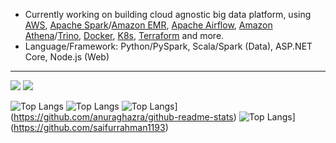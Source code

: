 <!--
### Hi there 👋

**toshi2135/toshi2135** is a ✨ _special_ ✨ repository because its `README.md` (this file) appears on your GitHub profile.

Here are some ideas to get you started:

- 🔭 I’m currently working on ...
- 🌱 I’m currently learning ...
- 👯 I’m looking to collaborate on ...
- 🤔 I’m looking for help with ...
- 💬 Ask me about ...
- 📫 How to reach me: ...
- 😄 Pronouns: ...
- ⚡ Fun fact: ...
-->

- Currently working on building cloud agnostic big data platform, using [AWS](https://aws.amazon.com/), [Apache Spark](https://spark.apache.org/)/[Amazon EMR](https://aws.amazon.com/emr/), [Apache Airflow](https://airflow.apache.org/), [Amazon Athena](https://aws.amazon.com/athena/)/[Trino](https://trino.io/), [Docker](https://www.docker.com/), [K8s](https://kubernetes.io/), [Terraform](https://www.terraform.io/) and more.
- Language/Framework: Python/PySpark, Scala/Spark (Data), ASP.NET Core, Node.js (Web)
---
<img src="https://github-readme-streak-stats.herokuapp.com/?user=toshi2135&theme=dark"/>
<img src="https://github-readme-stats.vercel.app/api/top-langs?username=toshi2135&count_private=true&include_all_commits=true&hide=jupyter+notebook&show_icons=true&layout=compact&theme=dark"/> 

 ![Top Langs](https://github-readme-stats.vercel.app/api/top-langs/?username=toshi2135&theme=tokyonight)
 ![Top Langs](https://github-readme-stats.vercel.app/api/top-langs/?username=toshi2135&hide=javascript,css,scss,html&theme=tokyonight)
 ![Top Langs](https://github-readme-stats-git-masterrstaa-rickstaa.vercel.app/api/top-langs/?username=toshi2135)](https://github.com/anuraghazra/github-readme-stats)
 ![Top Langs](https://github-readme-stats.vercel.app/api?username=toshi2135&theme=algolia&show_icons=true)](https://github.com/saifurrahman1193)	

